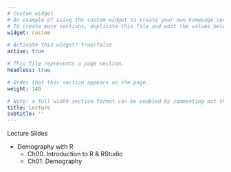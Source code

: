 ```yaml
---
# Custom widget.
# An example of using the custom widget to create your own homepage section.
# To create more sections, duplicate this file and edit the values below as desired.
widget: custom

# Activate this widget? true/false
active: true

# This file represents a page section.
headless: true

# Order that this section appears on the page.
weight: 140

# Note: a full width section format can be enabled by commenting out the `title` and `subtitle` with a `#`.
title: Lecture
subtitle: ''
---
```


Lecture Slides 

- Demography with R 
    - Ch00. Introduction to R & RStudio
    - Ch01. Demography 

